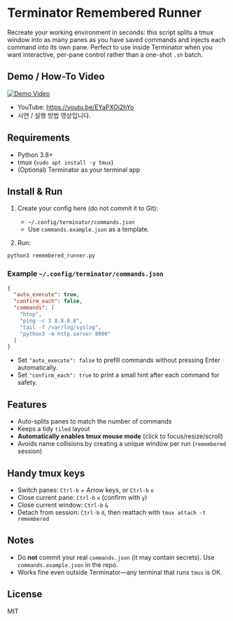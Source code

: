 # Terminator Remembered Runner

Recreate your working environment in seconds: this script splits a tmux window into as many panes as you have saved commands and injects each command into its own pane. Perfect to use inside Terminator when you want interactive, per-pane control rather than a one-shot `.sh` batch.

## Demo / How-To Video

[![Demo Video](https://img.youtube.com/vi/EYaPXOi2hYo/0.jpg)](https://youtu.be/EYaPXOi2hYo)

- YouTube: https://youtu.be/EYaPXOi2hYo
- 시연 / 실행 방법 영상입니다.

## Requirements
- Python 3.8+
- tmux (`sudo apt install -y tmux`)
- (Optional) Terminator as your terminal app

## Install & Run
1. Create your config here (do not commit it to Git):
   - `~/.config/terminator/commands.json`
   - Use `commands.example.json` as a template.

2. Run:
```bash
python3 remembered_runner.py
```

### Example `~/.config/terminator/commands.json`
```json
{
  "auto_execute": true,
  "confirm_each": false,
  "commands": [
    "htop",
    "ping -c 3 8.8.8.8",
    "tail -f /var/log/syslog",
    "python3 -m http.server 8000"
  ]
}
```

- Set `"auto_execute": false` to prefill commands without pressing Enter automatically.
- Set `"confirm_each": true` to print a small hint after each command for safety.

## Features
- Auto-splits panes to match the number of commands
- Keeps a tidy `tiled` layout
- **Automatically enables tmux mouse mode** (click to focus/resize/scroll)
- Avoids name collisions by creating a unique window per run (`remembered` session)

## Handy tmux keys
- Switch panes: `Ctrl-b` + Arrow keys, or `Ctrl-b` `o`
- Close current pane: `Ctrl-b` `x` (confirm with `y`)
- Close current window: `Ctrl-b` `&`
- Detach from session: `Ctrl-b` `d`, then reattach with `tmux attach -t remembered`

## Notes
- Do **not** commit your real `commands.json` (it may contain secrets). Use `commands.example.json` in the repo.
- Works fine even outside Terminator—any terminal that runs `tmux` is OK.

## License
MIT
